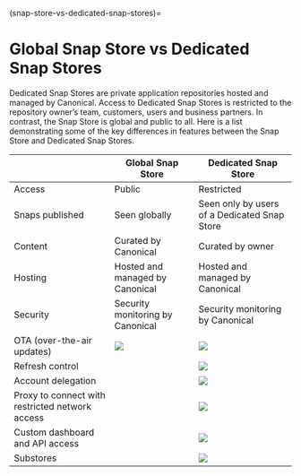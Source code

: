 (snap-store-vs-dedicated-snap-stores)=
# Global Snap Store vs Dedicated Snap Stores

Dedicated Snap Stores are private application repositories hosted and managed by Canonical. Access to Dedicated Snap Stores is restricted to the repository owner’s team, customers, users and business partners. In contrast, the Snap Store is global and public to all. Here is a list demonstrating some of the key differences in features between the Snap Store and Dedicated Snap Stores.

||Global Snap Store|Dedicated Snap Store|
| --- | --- | --- |
|Access|Public|Restricted|
|Snaps published|Seen globally|Seen only by users of a Dedicated Snap Store|
|Content|Curated by Canonical|Curated by owner|
|Hosting|Hosted and managed by Canonical|Hosted and managed by Canonical|
|Security|Security monitoring by Canonical|Security monitoring by Canonical|
|OTA (over-the-air updates)| ![](https://assets.ubuntu.com/v1/b8c1e568-white_check_mark.png)| ![](https://assets.ubuntu.com/v1/b8c1e568-white_check_mark.png)|
|Refresh control|| ![](https://assets.ubuntu.com/v1/b8c1e568-white_check_mark.png)|
|Account delegation|| ![](https://assets.ubuntu.com/v1/b8c1e568-white_check_mark.png)|
|Proxy to connect with restricted network access|| ![](https://assets.ubuntu.com/v1/b8c1e568-white_check_mark.png)|
|Custom dashboard and API access|| ![](https://assets.ubuntu.com/v1/b8c1e568-white_check_mark.png)|
|Substores|| ![](https://assets.ubuntu.com/v1/b8c1e568-white_check_mark.png)|
